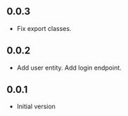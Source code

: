 ## 0.0.3

* Fix export classes.

## 0.0.2

* Add user entity. Add login endpoint.

## 0.0.1

* Initial version
